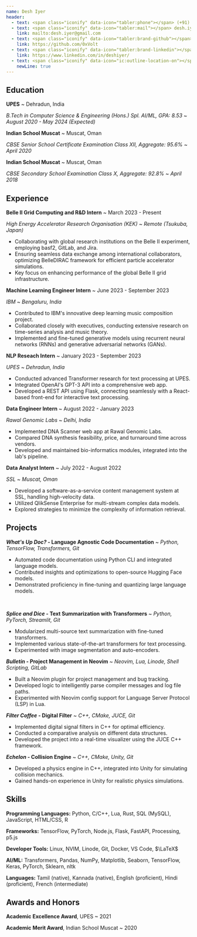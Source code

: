 ```yaml
---
name: Desh Iyer
header:
  - text: <span class="iconify" data-icon="tabler:phone"></span> (+91) 90589-88842
  - text: <span class="iconify" data-icon="tabler:mail"></span> desh.iyer@gmail.com
    link: mailto:desh.iyer@gmail.com
  - text: <span class="iconify" data-icon="tabler:brand-github"></span> Desh Iyer
    link: https://github.com/0xVolt
  - text: <span class="iconify" data-icon="tabler:brand-linkedin"></span> deshiyer
    link: https://www.linkedin.com/in/deshiyer/
  - text: <span class="iconify" data-icon="ic:outline-location-on"></span> Alahalli, Anjanapura, Bengaluru, KA 560062
    newLine: true
---
```


## Education

**UPES**
  ~ Dehradun, India

*B.Tech in Computer Science & Engineering (Hons.) Spl. AI/ML, GPA: 8.53*
  ~ *August 2020 - May 2024 (Expected)*

**Indian School Muscat**
  ~ Muscat, Oman

*CBSE Senior School Certificate Examination Class XII, Aggregate: 95.6%*
  ~ *April 2020*

**Indian School Muscat**
  ~ Muscat, Oman

*CBSE Secondary School Examination Class X, Aggregate: 92.8%*
  ~ *April 2018*

## Experience

**Belle II Grid Computing and R&D Intern**
  ~ March 2023 - Present

*High Energy Accelerator Research Organisation (KEK)*
  ~ *Remote (Tsukuba, Japan)*
- Collaborating with global research institutions on the Belle II experiment, employing basf2, GitLab, and Jira.
- Ensuring seamless data exchange among international collaborators, optimizing BelleDIRAC framework for efficient particle accelerator simulations.
- Key focus on enhancing performance of the global Belle II grid infrastructure.

**Machine Learning Engineer Intern**
  ~ June 2023 - September 2023

*IBM*
  ~ *Bengaluru, India*
- Contributed to IBM's innovative deep learning music composition project.
- Collaborated closely with executives, conducting extensive research on time-series analysis and music theory.
- Implemented and fine-tuned generative models using recurrent neural networks (RNNs) and generative adversarial networks (GANs).

**NLP Reseach Intern**
  ~ January 2023 - September 2023

*UPES*
  ~ *Dehradun, India*
- Conducted advanced Transformer research for text processing at UPES.
- Integrated OpenAI's GPT-3 API into a comprehensive web app.
- Developed a REST API using Flask, connecting seamlessly with a React-based front-end for interactive text processing.

**Data Engineer Intern**
  ~ August 2022 - January 2023

*Rawal Genomic Labs*
  ~ *Delhi, India*
- Implemented DNA Scanner web app at Rawal Genomic Labs.
- Compared DNA synthesis feasibility, price, and turnaround time across vendors.
- Developed and maintained bio-informatics modules, integrated into the lab's pipeline.

**Data Analyst Intern**
  ~ July 2022 - August 2022

*SSL*
  ~ *Muscat, Oman*
- Developed a software-as-a-service content management system at SSL, handling high-velocity data.
- Utilized QlikSense Enterprise for multi-stream complex data models.
- Explored strategies to minimize the complexity of information retrieval.

## Projects

***What's Up Doc?* - Language Agnostic Code Documentation** 
  ~ *Python, TensorFlow, Transformers, Git*

- Automated code documentation using Python CLI and integrated language models.
- Contributed insights and optimizations to open-source Hugging Face models.
- Demonstrated proficiency in fine-tuning and quantizing large language models.

<br>

***Splice and Dice* - Text Summarization with Transformers** 
  ~ *Python, PyTorch, Streamlit, Git*

- Modularized multi-source text summarization with fine-tuned transformers.
- Implemented various state-of-the-art transformers for text processing.
- Experimented with image segmentation and auto-encoders.

***Bulletin* - Project Management in Neovim** 
  ~ *Neovim, Lua, Linode, Shell Scripting, GitLab*

- Built a Neovim plugin for project management and bug tracking.
- Developed logic to intelligently parse compiler messages and log file paths.
- Experimented with Neovim config support for Language Server Protocol (LSP) in Lua.

***Filter Coffee* - Digital Filter** 
  ~ *C++, CMake, JUCE, Git*

- Implemented digital signal filters in C++ for optimal efficiency.
- Conducted a comparative analysis on different data structures.
- Developed the project into a real-time visualizer using the JUCE C++ framework.

***Echelon* - Collision Engine** 
  ~ *C++, CMake, Unity, Git*

- Developed a physics engine in C++, integrated into Unity for simulating collision mechanics.
- Gained hands-on experience in Unity for realistic physics simulations.

## Skills

**Programming Languages:** Python, C/C++, Lua, Rust, SQL (MySQL), JavaScript, HTML/CSS, R

**Frameworks:** TensorFlow, PyTorch, Node.js, Flask, FastAPI, Processing, p5.js

**Developer Tools:** Linux, NVIM, Linode, Git, Docker, VS Code, $\LaTeX$

**AI/ML:** Transformers, Pandas, NumPy, Matplotlib, Seaborn, TensorFlow, Keras, PyTorch, Sklearn, nltk

**Languages:** Tamil (native), Kannada (native), English (proficient), Hindi (proficient), French (intermediate) 

## Awards and Honors

**Academic Excellence Award**, UPES
  ~ 2021

**Academic Merit Award**, Indian School Muscat
  ~ 2020